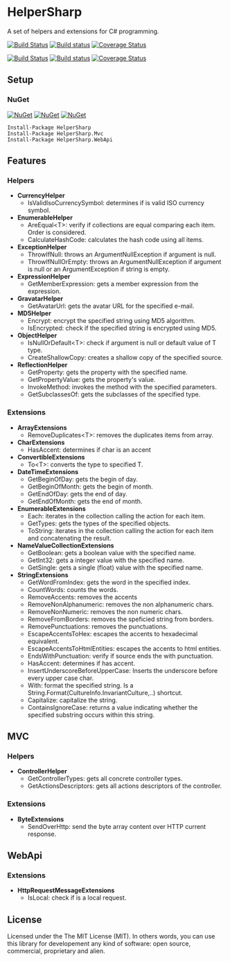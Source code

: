 # HelperSharp  
A set of helpers and extensions for C# programming.

[![Build Status](https://travis-ci.org/giacomelli/HelperSharp.png?branch=develop)](https://travis-ci.org/giacomelli/HelperSharp)
[![Build status](https://ci.appveyor.com/api/projects/status/405psvp57ynsky83/branch/develop?svg=true)](https://ci.appveyor.com/project/giacomelli/helpersharp/branch/develop)
[![Coverage Status](https://coveralls.io/repos/github/eduardobursa/HelperSharp/badge.svg?branch=develop)](https://coveralls.io/github/eduardobursa/HelperSharp?branch=develop)

[![Build Status](https://travis-ci.org/giacomelli/HelperSharp.png?branch=master)](https://travis-ci.org/giacomelli/HelperSharp)
[![Build status](https://ci.appveyor.com/api/projects/status/405psvp57ynsky83/branch/master?svg=true)](https://ci.appveyor.com/project/giacomelli/helpersharp/branch/master)
[![Coverage Status](https://coveralls.io/repos/github/eduardobursa/HelperSharp/badge.svg?branch=master)](https://coveralls.io/github/eduardobursa/HelperSharp?branch=master)


## Setup

### NuGet

[![NuGet](https://img.shields.io/nuget/v/HelperSharp.svg)](https://www.nuget.org/packages/HelperSharp/)
[![NuGet](https://img.shields.io/nuget/v/HelperSharp.Mvc.svg)](https://www.nuget.org/packages/HelperSharp.Mvc/)
[![NuGet](https://img.shields.io/nuget/v/HelperSharp.WebApi.svg)](https://www.nuget.org/packages/HelperSharp.WebApi/)

```shell
Install-Package HelperSharp
Install-Package HelperSharp.Mvc
Install-Package HelperSharp.WebApi
```

## Features

### Helpers
* **CurrencyHelper**
	* IsValidIsoCurrencySymbol: determines if is valid ISO currency symbol.
* **EnumerableHelper**
	* AreEqual&lt;T&gt;: verify if collections are equal comparing each item. Order is considered.
	* CalculateHashCode: calculates the hash code using all items.
* **ExceptionHelper**
	* ThrowIfNull: throws an ArgumentNullException if argument is null.
	* ThrowIfNullOrEmpty: throws an ArgumentNullException if argument is null or an ArgumentException if string is empty.
* **ExpressionHelper**
	* GetMemberExpression: gets a member expression from the expression.
* **GravatarHelper**
	* GetAvatarUrl: gets the avatar URL for the specified e-mail.
* **MD5Helper**
	* Encrypt: encrypt the specified string using MD5 algorithm.
	* IsEncrypted: check if the specified string is encrypted using MD5.
* **ObjectHelper**
	* IsNullOrDefault&lt;T&gt;: check if argument is null or default value of T type.
	* CreateShallowCopy: creates a shallow copy of the specified source.
* **ReflectionHelper**
	* GetProperty: gets the property with the specified name.
	* GetPropertyValue: gets the property's value.
	* InvokeMethod: invokes the method with the specified parameters.
	* GetSubclassesOf: gets the subclasses of the specified type.

### Extensions
* **ArrayExtensions**
	* RemoveDuplicates&lt;T&gt;: removes the duplicates items from array.
* **CharExtensions**
	*  HasAccent: determines if char is an accent
*  **ConvertibleExtensions**
	* To&lt;T&gt;: converts the type to specified T.
* **DateTimeExtensions**
	* GetBeginOfDay: gets the begin of day.
	* GetBeginOfMonth: gets the begin of month.
	* GetEndOfDay: gets the end of day.
	* GetEndOfMonth: gets the end of month.
* **EnumerableExtensions**
	* Each<T>: iterates in the collection calling the action for each item.
	* GetTypes: gets the types of the specified objects.
	* ToString<T>: iterates in the collection calling the action for each item and concatenating the result.
* **NameValueCollectionExtensions**
	* GetBoolean: gets a boolean value with the specified name.
	* GetInt32: gets a integer value with the specified name.
	* GetSingle: gets a single (float) value with the specified name.
* **StringExtensions**
	* GetWordFromIndex: gets the word in the specified index.
	* CountWords: counts the words.
	* RemoveAccents: removes the accents
	* RemoveNonAlphanumeric: removes the non alphanumeric chars.
	* RemoveNonNumeric: removes the non numeric chars.
	* RemoveFromBorders: removes the speficied string from borders.
	* RemovePunctuations: removes the punctuations.
	* EscapeAccentsToHex: escapes the accents to hexadecimal equivalent.
	* EscapeAccentsToHtmlEntities: escapes the accents to html entities.
	* EndsWithPunctuation: verify if source ends the with punctuation.
	* HasAccent: determines if has accent.
	* InsertUnderscoreBeforeUpperCase: Inserts the underscore before every upper case char.
	* With: format the specified string. Is a String.Format(CultureInfo.InvariantCulture,..) shortcut.
	* Capitalize: capitalize the string.
	* ContainsIgnoreCase: returns a value indicating whether the specified substring occurs within this string.


## MVC

### Helpers
* **ControllerHelper**
	* GetControllerTypes: gets all concrete controller types.
	* GetActionsDescriptors: gets all actions descriptors of the controller.

### Extensions
* **ByteExtensions**
	* SendOverHttp: send the byte array content over HTTP current response.

## WebApi

### Extensions
* **HttpRequestMessageExtensions**
	* IsLocal: check if is a local request.

## License
Licensed under the The MIT License (MIT).
In others words, you can use this library for developement any kind of software: open source, commercial, proprietary and alien.
